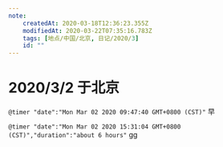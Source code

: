```yaml
---
note:
    createdAt: 2020-03-18T12:36:23.355Z
    modifiedAt: 2020-03-22T07:35:16.783Z
    tags: [地点/中国/北京, 日记/2020/3]
    id: ""
---
```

# 2020/3/2 于北京

`@timer "date":"Mon Mar 02 2020 09:47:40 GMT+0800 (CST)"`
早

`@timer "date":"Mon Mar 02 2020 15:31:04 GMT+0800 (CST)","duration":"about 6 hours"`
gg
